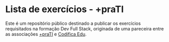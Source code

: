 
# Lista de exercícios - +praTI

Este é um repositório público destinado a publicar os exercícios requisitados na formação Dev Full Stack, originada de uma pareceira entre as associações [+praTI](https://curso.maisprati.com.br/)
 e [Codifica Edu](https://www.codificaedu.com.br/).



